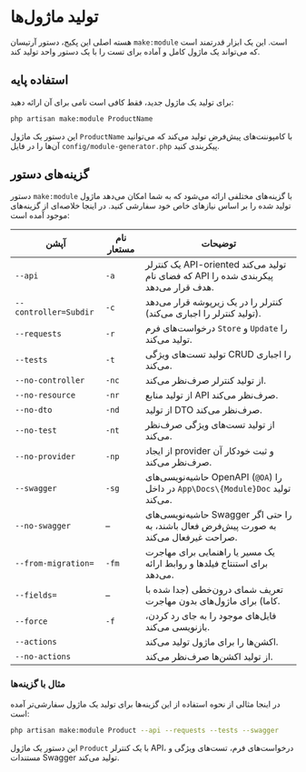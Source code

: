 # تولید ماژول‌ها

هسته اصلی این پکیج، دستور آرتیسان `make:module` است. این یک ابزار قدرتمند است که می‌تواند یک ماژول کامل و آماده برای تست را با یک دستور واحد تولید کند.

## استفاده پایه

برای تولید یک ماژول جدید، فقط کافی است نامی برای آن ارائه دهید:

```bash
php artisan make:module ProductName
```

این دستور یک ماژول `ProductName` با کامپوننت‌های پیش‌فرض تولید می‌کند که می‌توانید آن‌ها را در فایل `config/module-generator.php` پیکربندی کنید.

## گزینه‌های دستور

دستور `make:module` با گزینه‌های مختلفی ارائه می‌شود که به شما امکان می‌دهد ماژول تولید شده را بر اساس نیازهای خاص خود سفارشی کنید. در اینجا خلاصه‌ای از گزینه‌های موجود آمده است:

| آپشن | نام مستعار | توضیحات |
| --- | --- | --- |
| `--api` | `-a` | یک کنترلر API-oriented تولید می‌کند که فضای نام API پیکربندی شده را هدف قرار می‌دهد. |
| `--controller=Subdir` | `-c` | کنترلر را در یک زیرپوشه قرار می‌دهد (تولید کنترلر را اجباری می‌کند). |
| `--requests` | `-r` | درخواست‌های فرم `Store` و `Update` را تولید می‌کند. |
| `--tests` | `-t` | تولید تست‌های ویژگی CRUD را اجباری می‌کند. |
| `--no-controller` | `-nc` | از تولید کنترلر صرف‌نظر می‌کند. |
| `--no-resource` | `-nr` | از تولید منابع API صرف‌نظر می‌کند. |
| `--no-dto` | `-nd` | از تولید DTO صرف‌نظر می‌کند. |
| `--no-test` | `-nt` | از تولید تست‌های ویژگی صرف‌نظر می‌کند. |
| `--no-provider` | `-np` | از ایجاد provider و ثبت خودکار آن صرف‌نظر می‌کند. |
| `--swagger` | `-sg` | حاشیه‌نویسی‌های OpenAPI (`@OA`) را در داخل `App\Docs\{Module}Doc` تولید می‌کند. |
| `--no-swagger` | – | حاشیه‌نویسی‌های Swagger را حتی اگر به صورت پیش‌فرض فعال باشند، به صراحت غیرفعال می‌کند. |
| `--from-migration=` | `-fm` | یک مسیر یا راهنمایی برای مهاجرت برای استنتاج فیلدها و روابط ارائه می‌دهد. |
| `--fields=` | – | تعریف شمای درون‌خطی (جدا شده با کاما) برای ماژول‌های بدون مهاجرت. |
| `--force` | `-f` | فایل‌های موجود را به جای رد کردن، بازنویسی می‌کند. |
| `--actions` | | اکشن‌ها را برای ماژول تولید می‌کند. |
| `--no-actions` | | از تولید اکشن‌ها صرف‌نظر می‌کند. |

### مثال با گزینه‌ها

در اینجا مثالی از نحوه استفاده از این گزینه‌ها برای تولید یک ماژول سفارشی‌تر آمده است:

```bash
php artisan make:module Product --api --requests --tests --swagger
```

این دستور یک ماژول `Product` با یک کنترلر API، درخواست‌های فرم، تست‌های ویژگی و مستندات Swagger تولید می‌کند.